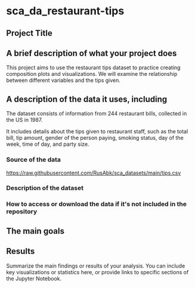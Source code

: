 # sca_da_restaurant-tips

## Project Title
## A brief description of what your project does
This project aims to use the restaurant tips dataset to practice creating composition plots and visualizations. We will examine the relationship between different variables and the tips given.
## A description of the data it uses, including
The dataset consists of information from 244 restaurant bills, collected in the US in 1987.

It includes details about the tips given to restaurant staff, such as the total bill, tip amount, gender of the person paying, smoking status, day of the week, time of day, and party size.

### Source of the data
https://raw.githubusercontent.com/RusAbk/sca_datasets/main/tips.csv
### Description of the dataset
### How to access or download the data if it's not included in the repository
## The main goals
## Results
Summarize the main findings or results of your analysis. You can include key visualizations or statistics here, or provide links to specific sections of the Jupyter Notebook.
